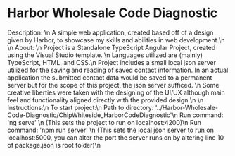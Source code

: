 # Harbor Wholesale Code Diagnostic
Description: \n
A simple web application, created based off of a design given by Harbor, to showcase my skills and abilities in web development.\n
\n
About: \n
Project is a Standalone TypeScript Angular Project, created using the Visual Studio template. \n
Languages utilized are (mainly) TypeScript, HTML, and CSS.\n
Project includes a small local json server utilized for the saving and reading of saved contact information. In an actual application the submitted contact data would be saved to a permanent server but for the scope of this project, the json server sufficed. \n
Some creative liberties were taken with the designing of the UI/UX although main feel and functionality aligned directly with the provided design.\n
\n
Instructions:\n
To start project:\n
Path to directory: '../Harbor-Wholesale-Code-Diagnostic/ChipWhiteside_HarborCodeDiagnostic'\n
Run command: 'ng serve' \n
    (This sets the project to run on localhost:4200)\n
Run command: 'npm run server' \n
    (This sets the local json server to run on localhost:5000, you can alter the port the server runs on by altering line 10 of package.json is root folder)\n